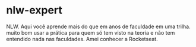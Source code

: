 # nlw-expert
NLW. Aqui você aprende mais do que em anos de faculdade em uma trilha. muito bom usar a prática para quem só tem visto na teoria e não tem entendido nada nas faculdades. Amei conhecer a Rocketseat.
